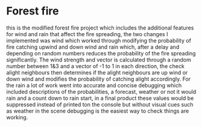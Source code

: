 # Forest fire


this is the modified forest fire project which includes the additional features for wind and rain that affect the fire spreading, the two changes I implemented was wind which worked through modifying the probability of fire catching upwind and down wind and rain which, after a delay and depending on random numbers reduces the probability of the fire spreading significantly. The wind strength and vector is calculated through a random number between 1&3 and a vector of -1 to 1 in each direction, the check alight neighbours then determines if the alight neighbours are up wind or down wind and modifies the probability of catching alight accordingly. For the rain a lot of work went into accurate and concise debugging which included descriptions of the probabilities, a forecast, weather or not it would rain and a count down to rain start, in a final product these values would be suppressed instead of printed ton the console but without visual cues such as weather in the scene debugging is the easiest way to check things are working.  


